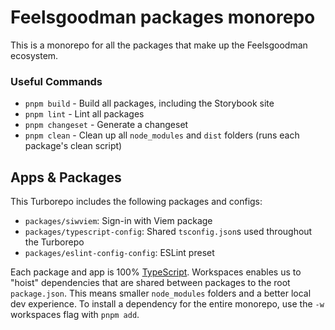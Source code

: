 # Feelsgoodman packages monorepo

This is a monorepo for all the packages that make up the Feelsgoodman ecosystem.

### Useful Commands

- `pnpm build` - Build all packages, including the Storybook site
- `pnpm lint` - Lint all packages
- `pnpm changeset` - Generate a changeset
- `pnpm clean` - Clean up all `node_modules` and `dist` folders (runs each package's clean script)

## Apps & Packages

This Turborepo includes the following packages and configs:

- `packages/siwviem`: Sign-in with Viem package
- `packages/typescript-config`: Shared `tsconfig.json`s used throughout the Turborepo
- `packages/eslint-config-config`: ESLint preset

Each package and app is 100% [TypeScript](https://www.typescriptlang.org/). Workspaces enables us to "hoist" dependencies that are shared between packages to the root `package.json`. This means smaller `node_modules` folders and a better local dev experience. To install a dependency for the entire monorepo, use the `-w` workspaces flag with `pnpm add`.


